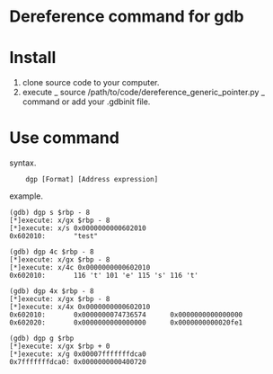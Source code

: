 # Dereference command for gdb

# Install

1. clone source code to your computer.
2. execute _ source /path/to/code/dereference_generic_pointer.py _ command or add your .gdbinit file.

# Use command

syntax.

```
    dgp [Format] [Address expression]
```

example.

```
(gdb) dgp s $rbp - 8
[*]execute: x/gx $rbp - 8
[*]execute: x/s 0x0000000000602010
0x602010:       "test"

(gdb) dgp 4c $rbp - 8
[*]execute: x/gx $rbp - 8
[*]execute: x/4c 0x0000000000602010
0x602010:       116 't' 101 'e' 115 's' 116 't'

(gdb) dgp 4x $rbp - 8
[*]execute: x/gx $rbp - 8
[*]execute: x/4x 0x0000000000602010
0x602010:       0x0000000074736574      0x0000000000000000
0x602020:       0x0000000000000000      0x0000000000020fe1

(gdb) dgp g $rbp
[*]execute: x/gx $rbp + 0
[*]execute: x/g 0x00007fffffffdca0
0x7fffffffdca0: 0x0000000000400720

```
